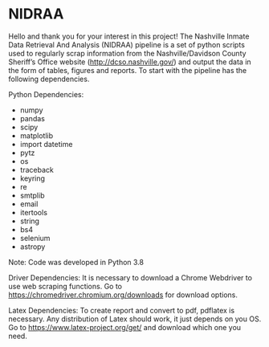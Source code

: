 # NIDRAA

Hello and thank you for your interest in this project! The Nashville Inmate Data Retrieval And Analysis (NIDRAA) pipeline is a set of python scripts used to regularly scrap information from the Nashville/Davidson County Sheriff’s Office website (http://dcso.nashville.gov/) and output the data in the form of tables, figures and reports. To start with the pipeline has the following dependencies.

Python Dependencies:
*	numpy
*	pandas
*	scipy
*	matplotlib
*	import datetime
*	pytz
*	os
*	traceback
*	keyring
*	re
*	smtplib
*	email
*	itertools
*	string
*	bs4
*	selenium
*	astropy

Note: Code was developed in Python 3.8

Driver Dependencies:
It is necessary to download a Chrome Webdriver to use web scraping functions. Go to https://chromedriver.chromium.org/downloads for download options.

Latex Dependencies:
To create report and convert to pdf, pdflatex is necessary. Any distribution of Latex should work, it just depends on you OS. Go to https://www.latex-project.org/get/ and download which one you need.
